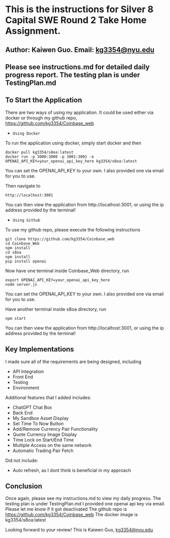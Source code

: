 # This is the instructions for Silver 8 Capital SWE Round 2 Take Home Assignment. 
## Author: Kaiwen Guo. Email: kg3354@nyu.edu 

## Please see instructions.md for detailed daily progress report. The testing plan is under TestingPlan.md



## To Start the Application

There are two ways of using my application. It could be used either via docker or through my github repo, https://github.com/kg3354/Coinbase_web


- `Using Docker`

To run the application using docker, simply start docker and then 
```
docker pull kg3354/s8oa:latest
docker run -p 3000:3000 -p 3001:3001 -e OPENAI_API_KEY=your_openai_api_key_here kg3354/s8oa:latest
```
You can set the OPENAI_API_KEY to your own. I also provided one via email for you to use. 

Then navigate to
```
http://localhost:3001
```

You can then view the application from http://localhost:3001, or using the ip address provided by the terminal!

- `Using Github`

To use my github repo, please execute the following instructions

```
git clone https://github.com/kg3354/Coinbase_web
cd Coinbase_Web
npm install
cd s8oa
npm install
pip install openai
```

Now have one terminal inside Coinbase_Web directory, run
```
export OPENAI_API_KEY=your_openai_api_key_here
node server.js
```

You can set the OPENAI_API_KEY to your own. I also provided one via email for you to use. 


Have another terminal inside s8oa directory, run
```
npm start
```


You can then view the application from http://localhost:3001, or using the ip address provided by the terminal!

## Key Implementations

I made sure all of the requirements are being designed, including

- API Integration
- Front End
- Testing  
- Environment

Additional features that I added includes:

- ChatGPT Chat Box
- Back End
- My Sandbox Asset Display
- Set Time To Now Button
- Add/Remove Currency Pair Functionality
- Quote Currency Image Display
- Time Lock on Start/End Time
- Multiple Access on the same network
- Automatic Trading Pair Fetch 

Did not include:
- Auto refresh, as I dont think is beneficial in my approach


## Conclusion

Once again, please see my instructions.md to view my daily progress. The testing plan is under TestingPlan.md
I provided one openai api key via email. Please let me know if it got deactivated
The github repo is https://github.com/kg3354/Coinbase_web
The docker image is kg3354/s8oa:latest

Looking forward to your review! This is Kaiwen Guo, kg3354@nyu.edu

